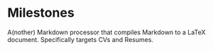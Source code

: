 # Milestones
A(nother) Markdown processor that compiles Markdown to a LaTeX document. Specifically targets CVs and Resumes.
